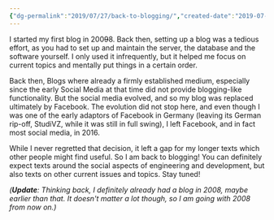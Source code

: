```yaml
---
{"dg-permalink":"2019/07/27/back-to-blogging/","created-date":"2019-07-27T00:00:00","dg-home":false,"dg-pinned":false,"dg-home-link":false,"dg-publish":true,"disabled rules":["header-increment","yaml-title","yaml-title-alias","file-name-heading"],"title":"Back to Blogging!","aliases":["Back to Blogging!"],"linter-yaml-title-alias":"Back to Blogging!","updated-date":"2025-05-12T12:16:48","tags":["dgarticle","Miscellaneous"],"dg-path":"2019-07-27-back-to-blogging.md","permalink":"/2019/07/27/back-to-blogging/","dgPassFrontmatter":true}
---
```



I started my first blog in 200~~9~~8. Back then, setting up a blog was a tedious effort, as you had to set up and maintain the server, the database and the software yourself. I only used it infrequently, but it helped me focus on current topics and mentally put things in a certain order.

Back then, Blogs where already a firmly established medium, especially since the early Social Media at that time did not provide blogging-like functionality. But the social media evolved, and so my blog was replaced ultimately by Facebook. The evolution did not stop here, and even though I was one of the early adaptors of Facebook in Germany (leaving its German rip-off, StudiVZ, while it was still in full swing), I left Facebook, and in fact most social media, in 2016.

While I never regretted that decision, it left a gap for my longer texts which other people might find useful. So I am back to blogging! You can definitely expect texts around the social aspects of engineering and development, but also texts on other current issues and topics. Stay tuned!

_(**Update**: Thinking back, I definitely already had a blog in 2008, maybe earlier than that. It doesn't matter a lot though, so I am going with 2008 from now on.)_
